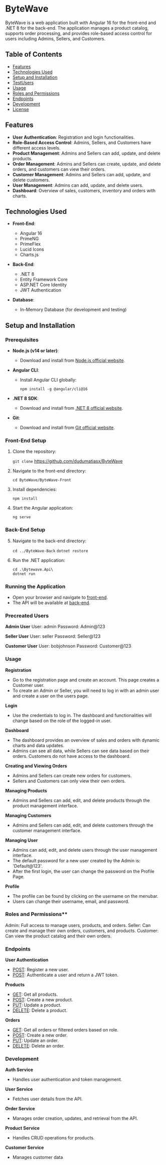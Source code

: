 # ByteWave

ByteWave is a web application built with Angular 16 for the front-end and .NET 8 for the back-end. The application manages a product catalog, supports order processing, and provides role-based access control for users including Admins, Sellers, and Customers.

## Table of Contents

- [Features](#features)
- [Technologies Used](#technologies-used)
- [Setup and Installation](#setup-and-installation)
- [TestUsers](#precreated-users)
- [Usage](#usage)
- [Roles and Permissions](#roles-and-permissions)
- [Endpoints](#endpoints)
- [Development](#development)
- [License](#license)


## Features

- **User Authentication**: Registration and login functionalities.
- **Role-Based Access Control**: Admins, Sellers, and Customers have different access levels.
- **Product Management**: Admins and Sellers can add, update, and delete products.
- **Order Management**: Admins and Sellers can create, update, and delete orders, and customers can view their orders.
- **Customer Management**: Admins and Sellers can add, update, and delete customers.
- **User Management**: Admins can add, update, and delete users.
- **Dashboard**: Overview of sales, customers, inventory and orders with charts.

## Technologies Used

- **Front-End**:
  - Angular 16
  - PrimeNG
  - PrimeFlex
  - Lucid Icons
  - Charts.js

- **Back-End**:
  - .NET 8
  - Entity Framework Core
  - ASP.NET Core Identity
  - JWT Authentication

- **Database**:
  - In-Memory Database (for development and testing)

## Setup and Installation

### Prerequisites

- **Node.js (v14 or later)**:
  - Download and install from [Node.js official website](https://nodejs.org/).

- **Angular CLI**:
  - Install Angular CLI globally:

    `npm install -g @angular/cli@16`

- **.NET 8 SDK**:
  - Download and install from [.NET 8 official website](https://dotnet.microsoft.com/download/dotnet/8.0).

- **Git**:
  - Download and install from [Git official website](https://git-scm.com/).

### Front-End Setup

1. Clone the repository:

   `git clone` <https://github.com/dudumatiasx/ByteWave>

2. Navigate to the front-end directory:

   `cd ByteWave/ByteWave-Front`

3. Install dependencies:

   `npm install`

4. Start the Angular application:

   `ng serve`

### Back-End Setup

5. Navigate to the back-end directory:

   `cd ../ByteWave-Back`
   `dotnet restore`

6. Run the .NET application:

   `cd .\Bytewave.Api\`  
   `dotnet run`


### Running the Application
  
  - Open your browser and navigate to [front-end](http://localhost:4200).
  - The API will be available at [back-end](https://localhost:5200/swagger/index.html).

### Precreated Users

  **Admin User**
  User: admin
  Password: Admin@123

  **Seller User**
  User: seller
  Password: Seller@123

  **Customer User**
  User: bobjohnson
  Password: Customer@123

### Usage

  **Registration**
  - Go to the registration page and create an account. This page creates a Customer user.
  - To create an Admin or Seller, you will need to log in with an admin user and create a user on the users page.

  **Login**
  - Use the credentials to log in. The dashboard and functionalities will change based on the role of the logged-in user.
  
  **Dashboard**
  - The dashboard provides an overview of sales and orders with dynamic charts and data updates.
  - Admins can see all data, while Sellers can see data based on their orders. Customers do not have access to the dashboard.
  
  **Creating and Viewing Orders**
  - Admins and Sellers can create new orders for customers.
  - Sellers and Customers can only view their own orders.

  **Managing Products**
  - Admins and Sellers can add, edit, and delete products through the product management interface.

  **Managing Customers**
  - Admins and Sellers can add, edit, and delete customers through the customer management interface.

  **Managing User**
  - Admins can add, edit, and delete users through the user management interface.
  - The default password for a new user created by the Admin is: 'Default@123'.
  - After the first login, the user can change the password on the Profile Page.

  **Profile**
  - The profile can be found by clicking on the username on the menubar.
  - Users can change their username, email, and password.

### Roles and Permissions**
  Admin: Full access to manage users, products, and orders.
  Seller: Can create and manage their own orders, customers, and products.
  Customer: Can view the product catalog and their own orders.

### Endpoints

  **User Authentication**
  - [POST](/api/auth/register): Register a new user.
  - [POST](/api/auth/login): Authenticate a user and return a JWT token.

  **Products**
  - [GET](/api/products): Get all products.
  - [POST](/api/products): Create a new product.
  - [PUT](/api/products/{id}): Update a product.
  - [DELETE](/api/products/{id}): Delete a product.

  **Orders**
  - [GET](/api/orders): Get all orders or filtered orders based on role.
  - [POST](/api/orders): Create a new order.
  - [PUT](/api/orders/{id}): Update an order.
  - [DELETE](/api/orders/{id}): Delete an order.

### Development

  **Auth Service**
  - Handles user authentication and token management.

  **User Service**
  - Fetches user details from the API.
  
  **Order Service**
  - Manages order creation, updates, and retrieval from the API.
  
  **Product Service**
  - Handles CRUD operations for products.
  
  **Customer Service**
  - Manages customer data 

